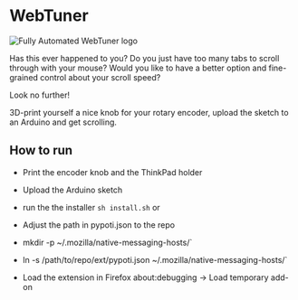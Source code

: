 # WebTuner

![Fully Automated WebTuner logo](https://raw.githubusercontent.com/tachiniererin/webtuner/master/webtuner_logo.png "Fully Automated WebTuner")

Has this ever happened to you? Do you just have too many tabs to scroll through with your mouse?
Would you like to have a better option and fine-grained control about your scroll speed?

Look no further!

3D-print yourself a nice knob for your rotary encoder, upload the sketch to an Arduino and get scrolling.

## How to run

- Print the encoder knob and the ThinkPad holder
- Upload the Arduino sketch
- run the the installer `sh install.sh` or

- Adjust the path in pypoti.json to the repo
- mkdir -p ~/.mozilla/native-messaging-hosts/`
- ln -s /path/to/repo/ext/pypoti.json ~/.mozilla/native-messaging-hosts/`
- Load the extension in Firefox about:debugging -> Load temporary add-on
